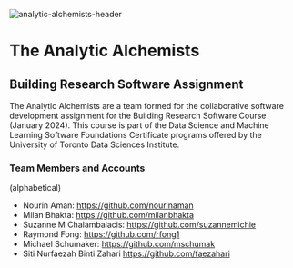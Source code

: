 ![analytic-alchemists-header](https://github.com/analytic-alchemists/.github/assets/3884360/ee85bac7-a986-424b-a314-eaf13505d9db)
# The Analytic Alchemists

## Building Research Software Assignment
The Analytic Alchemists are a team formed for the collaborative software development assignment
for the Building Research Software Course (January 2024). This course is part of the 
Data Science and Machine Learning Software Foundations Certificate programs offered by
the University of Toronto Data Sciences Institute.


### Team Members and Accounts
(alphabetical)
- Nourin Aman: https://github.com/nourinaman
- Milan Bhakta: https://github.com/milanbhakta
- Suzanne M Chalambalacis: https://github.com/suzannemichie
- Raymond Fong: https://github.com/rfong1
- Michael Schumaker: https://github.com/mschumak
- Siti Nurfaezah Binti Zahari https://github.com/faezahari
